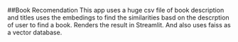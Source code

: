 ##Book Recomendation
This app uses a huge csv file of book description and titles uses the embedings to find the similarities basd on the descrption of user to find a book. Renders the result in Streamlit. And also uses faiss as a vector database.
